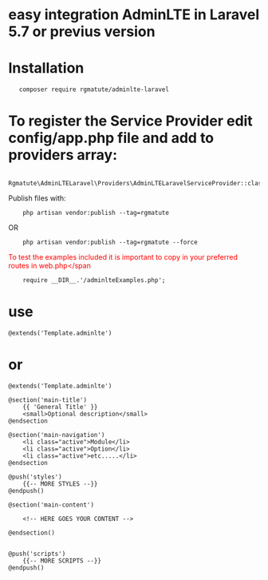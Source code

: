 # easy integration AdminLTE in Laravel 5.7 or previus version
# Installation

	   composer require rgmatute/adminlte-laravel

# To register the Service Provider edit config/app.php file and add to providers array:
	
		Rgmatute\AdminLTELaravel\Providers\AdminLTELaravelServiceProvider::class,

Publish files with:

		php artisan vendor:publish --tag=rgmatute

OR

		php artisan vendor:publish --tag=rgmatute --force



<span style="color:red;">To test the examples included it is important to copy in your preferred routes in web.php</span

		require __DIR__.'/adminlteExamples.php';


# use

	@extends('Template.adminlte')

# or 

	@extends('Template.adminlte')

	@section('main-title') 
		{{ 'General Title' }} 
		<small>Optional description</small>
	@endsection

	@section('main-navigation')	
		<li class="active">Module</li>
		<li class="active">Option</li>
		<li class="active">etc.....</li>
	@endsection

	@push('styles')
		{{-- MORE STYLES --}}
	@endpush()

	@section('main-content')
		
		<!-- HERE GOES YOUR CONTENT -->

	@endsection()


	@push('scripts')
		{{-- MORE SCRIPTS --}}
	@endpush()
